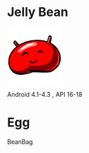# Jelly Bean

<img alt="Plat Logo" height="128" src="./src/main/res/drawable/j_platlogo.webp"/>

Android 4.1-4.3 , API 16-18

# Egg

BeanBag
